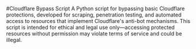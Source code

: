 #Cloudflare Bypass Script
A Python script for bypassing basic Cloudflare protections, developed for scraping, penetration testing, and automated access to resources that implement Cloudflare's anti-bot mechanisms. This script is intended for ethical and legal use only—accessing protected resources without permission may violate terms of service and could be illegal.

